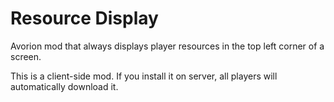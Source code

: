 # Resource Display
Avorion mod that always displays player resources in the top left corner of a screen.

This is a client-side mod. If you install it on server, all players will automatically download it.
